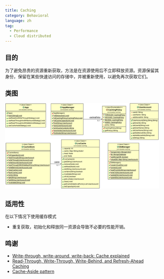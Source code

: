 ```yaml
---
title: Caching
category: Behavioral
language: zh
tag:
  - Performance
  - Cloud distributed
---
```


## 目的
为了避免昂贵的资源重新获取，方法是在资源使用后不立即释放资源。资源保留其身份，保留在某些快速访问的存储中，并被重新使用，以避免再次获取它们。

## 类图
![alt text](./etc/caching.png "Caching")

## 适用性
在以下情况下使用缓存模式

* 重复获取，初始化和释放同一资源会导致不必要的性能开销。

## 鸣谢

* [Write-through, write-around, write-back: Cache explained](http://www.computerweekly.com/feature/Write-through-write-around-write-back-Cache-explained)
* [Read-Through, Write-Through, Write-Behind, and Refresh-Ahead Caching](https://docs.oracle.com/cd/E15357_01/coh.360/e15723/cache_rtwtwbra.htm#COHDG5177)
* [Cache-Aside pattern](https://docs.microsoft.com/en-us/azure/architecture/patterns/cache-aside)

